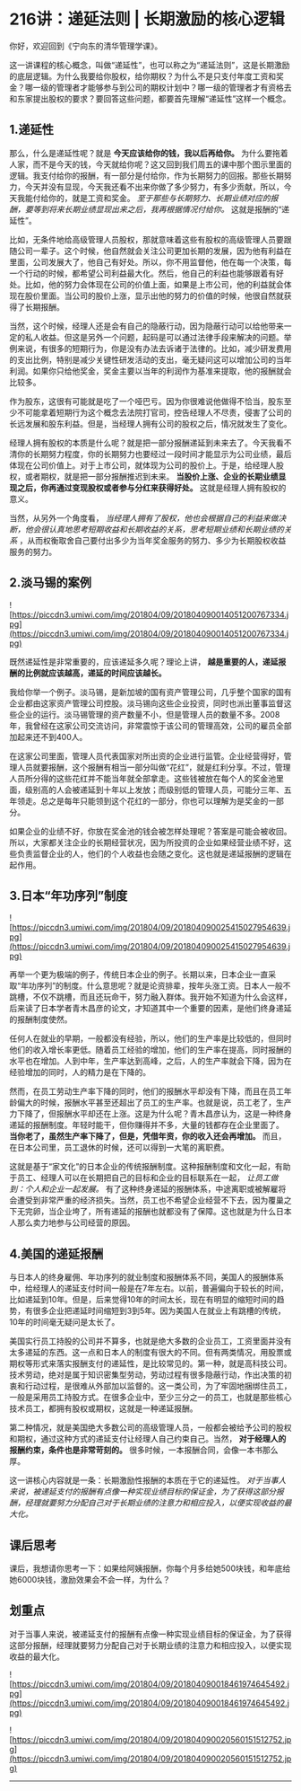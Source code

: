 # 216讲：递延法则 | 长期激励的核心逻辑

你好，欢迎回到《宁向东的清华管理学课》。

这一讲课程的核心概念，叫做“递延性”，也可以称之为“递延法则”，这是长期激励的底层逻辑。为什么我要给你股权，给你期权？为什么不是只支付年度工资和奖金？哪一级的管理者才能够参与到公司的期权计划中？哪一级的管理者才有资格去和东家提出股权的要求？要回答这些问题，都要首先理解“递延性”这样一个概念。

## 1.递延性

那么，什么是递延性呢？就是 **今天应该给你的钱，我以后再给你。** 为什么要拖着人家，而不是今天的钱，今天就给你呢？这又回到我们周五的课中那个图示里面的逻辑。我支付给你的报酬，有一部分是付给你，作为长期努力的回报。那些长期努力，今天并没有显现，今天我还看不出来你做了多少努力，有多少贡献，所以，今天我能付给你的，就是工资和奖金。 *至于那些与长期努力、长期业绩对应的报酬，要等到将来长期业绩显现出来之后，我再根据情况付给你。* 这就是报酬的“递延性”。

比如，无条件地给高级管理人员股权，那就意味着这些有股权的高级管理人员要跟随公司一辈子。这个时候，他自然就会关注公司更加长期的发展，因为他有利益在里面，公司发展大了，他自己有好处。所以，你不用监督他，他在每一个决策，每一个行动的时候，都希望公司利益最大化。然后，他自己的利益也能够跟着有好处。比如，他的努力会体现在公司的价值上面，如果是上市公司，他的利益就会体现在股价里面。当公司的股价上涨，显示出他的努力的价值的时候，他很自然就获得了长期报酬。

当然，这个时候，经理人还是会有自己的隐蔽行动，因为隐蔽行动可以给他带来一定的私人收益。但这是另外一个问题，起码是可以通过法律手段来解决的问题。举例来说，有很多的短期行为，你是没有办法去诉诸于法律的。比如，减少研发费用的支出比例，特别是减少关键性研发活动的支出，毫无疑问这可以增加公司的当年利润。如果你只给他奖金，奖金主要以当年的利润作为基准来提取，他的报酬就会比较多。

作为股东，这很有可能就是吃了一个哑巴亏。因为你很难说他做得不恰当，股东至少不可能拿着短期行为这个概念去法院打官司，控告经理人不尽责，侵害了公司的长远发展和股东利益。但是，当经理人拥有公司的股权之后，情况就发生了变化。

经理人拥有股权的本质是什么呢？就是把一部分报酬递延到未来去了。今天我看不清你的长期努力程度，你的长期努力也要经过一段时间才能显示为公司业绩，最后体现在公司价值上。对于上市公司，就体现为公司的股价上。于是，给经理人股权，或者期权，就是把一部分报酬推迟到未来。 **当股价上涨、企业的长期业绩显现之后，你再通过变现股权或者参与分红来获得好处。** 这就是经理人拥有股权的意义。

当然，从另外一个角度看， *当经理人拥有了股权，他也会根据自己的利益来做决断，他会很认真地思考短期收益和长期收益的关系，思考短期业绩和长期业绩的关系* ，从而权衡取舍自己要付出多少为当年奖金服务的努力、多少为长期股权收益服务的努力。

## 2.淡马锡的案例

![https://piccdn3.umiwi.com/img/201804/09/201804090014051200767334.jpg](https://piccdn3.umiwi.com/img/201804/09/201804090014051200767334.jpg)

既然递延性是非常重要的，应该递延多久呢？理论上讲， **越是重要的人，递延报酬的比例就应该越高，递延的时间应该越长。**

我给你举一个例子。淡马锡，是新加坡的国有资产管理公司，几乎整个国家的国有企业都由这家资产管理公司控股。淡马锡向这些企业投资，同时也派出董事监督这些企业的运行。淡马锡管理的资产数量不小，但是管理人员的数量不多。2008年，我曾经在这家公司交流访问，非常震惊于该公司的管理高效，公司的雇员全部加起来还不到400人。

在这家公司里面，管理人员代表国家对所出资的企业进行监管。企业经营得好，管理人员就要报酬，这个报酬有相当一部分叫做“花红”，就是红利分享。不过，管理人员所分得的这些花红并不能当年就全部拿走。这些钱被放在每个人的奖金池里面，级别高的人会被递延到十年以上发放；而级别低的管理人员，可能分三年、五年领走。总之是每年只能领到这个花红的一部分，你也可以理解为是奖金的一部分。

如果企业的业绩不好，你放在奖金池的钱会被怎样处理呢？答案是可能会被收回。所以，大家都关注企业的长期经营状况，因为所投资的企业如果经营业绩不好，这些负责监督企业的人，他们的个人收益也会随之变化。这也就是递延报酬的逻辑在起作用。

## 3.日本“年功序列”制度

![https://piccdn3.umiwi.com/img/201804/09/201804090025415027954639.jpg](https://piccdn3.umiwi.com/img/201804/09/201804090025415027954639.jpg)

再举一个更为极端的例子，传统日本企业的例子。长期以来，日本企业一直采取“年功序列”的制度。什么意思呢？就是论资排辈，按年头涨工资。日本人一般不跳槽，不仅不跳槽，而且还玩命干，努力融入群体。我开始不知道为什么会这样，后来读了日本学者青木昌彦的论文，才知道其中一个重要的因素，是他们终身递延的报酬制度使然。

任何人在就业的早期，一般都没有经验，所以，他们的生产率是比较低的，但同时他们的收入增长率更低。随着员工经验的增加，他们的生产率在提高，同时报酬的水平也在增加。人到中年，生产率达到高峰，之后，人的生产率就会下降，因为在经验增加的同时，人的精力是在下降的。

然而，在员工劳动生产率下降的同时，他们的报酬水平却没有下降，而且在员工年龄偏大的时候，报酬水平甚至还超出了员工的生产率。也就是说，员工老了，生产力下降了，但报酬水平却还在上涨。这是为什么呢？青木昌彦认为，这是一种终身递延的报酬制度。年轻时能干，但你赚得并不多，大量的钱都存在企业里面了。 **当你老了，虽然生产率下降了，但是，凭借年资，你的收入还会再增加。** 而且，在日本公司里，员工退休的时候，还可以得到一大笔的离职费。

这就是基于“家文化”的日本企业的传统报酬制度。这种报酬制度和文化一起，有助于员工、经理人可以在长期把自己的目标和企业的目标联系在一起， *让员工做到：个人和企业一起发展。* 有了这种终身递延的报酬体系，中途离职或被解雇将会遭受到非常严重的经济损失。当然，员工也不希望企业经营不下去，因为覆巢之下无完卵，当企业垮了，所有递延的报酬也就都没有了保障。这也就是为什么日本人那么卖力地参与公司经营的原因。

## 4.美国的递延报酬

与日本人的终身雇佣、年功序列的就业制度和报酬体系不同，美国人的报酬体系中，给经理人的递延支付时间一般是在7年左右。以前，普遍偏向于较长的时间，比如递延到10年。但是，后来觉得10年的时间太长，现在有明显的缩短时间的趋势，有很多企业把递延时间缩短到3到5年。因为美国人在就业上有跳槽的传统，10年的时间毫无疑问是太长了。

美国实行员工持股的公司并不算多，也就是绝大多数的企业员工，工资里面并没有太多递延的东西。这一点和日本人的制度有很大的不同。但有两类情况，用股票或期权等形式来落实报酬支付的递延性，是比较常见的。第一种，就是高科技公司。技术劳动，绝对是属于知识密集型劳动，劳动过程有很多隐蔽行动，作出决策的初衷和行动过程，是很难从外部加以监督的。这一类公司，为了牢固地捆绑住员工，一般是采用员工持股方式。在很多企业中，至少三分之一的员工，也就是那些核心技术员工，都拥有股权或期权，这就是一种递延报酬。

第二种情况，就是美国绝大多数公司的高级管理人员，一般都会被给予公司的股权和期权，通过这种方式的递延支付让经理人自己约束自己。当然， **对于经理人的报酬约束，条件也是非常苛刻的。** 很多时候，一本报酬合同，会像一本书那么厚。

这一讲核心内容就是一条：长期激励性报酬的本质在于它的递延性。 *对于当事人来说，被递延支付的报酬有点像一种实现业绩目标的保证金，为了获得这部分报酬，经理就要努力分配自己对于长期业绩的注意力和相应投入，以便实现收益的最大化。*

## 课后思考

课后，我想请你思考一下：如果给阿姨报酬，你每个月多给她500块钱，和年底给她6000块钱，激励效果会不会一样，为什么？

## 划重点

对于当事人来说，被递延支付的报酬有点像一种实现业绩目标的保证金，为了获得这部分报酬，经理就要努力分配自己对于长期业绩的注意力和相应投入，以便实现收益的最大化。

![https://piccdn3.umiwi.com/img/201804/09/201804090018461974645492.jpg](https://piccdn3.umiwi.com/img/201804/09/201804090018461974645492.jpg)

![https://piccdn3.umiwi.com/img/201804/09/201804090020560151512752.jpg](https://piccdn3.umiwi.com/img/201804/09/201804090020560151512752.jpg)

---
